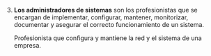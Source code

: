 3. **Los administradores de sistemas** son los profesionistas que se encargan de implementar, configurar, mantener, monitorizar, documentar y asegurar el correcto funcionamiento de un sistema.

   Profesionista que configura y mantiene la red y el sistema de una empresa.